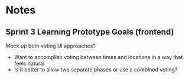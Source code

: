 # Notes

## Sprint 3 Learning Prototype Goals (frontend)

Mock up both voting UI approaches?

- Want to accomplish voting between times and locations in a way that feels natural
- Is it better to allow two separate phases or use a combined voting?
